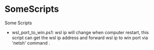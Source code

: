 # SomeScripts
Some Scripts

+ wsl_port_to_win.ps1: wsl ip will change when computer restart, this script can get the wsl ip address and forward wsl ip to win port via 'netsh' command .
